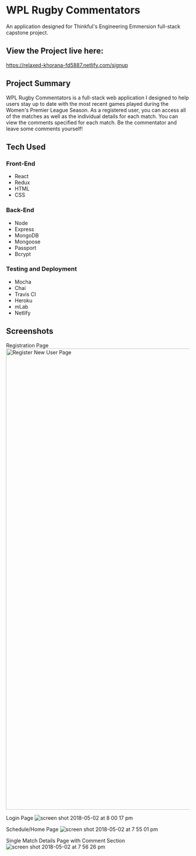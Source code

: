# WPL Rugby Commentators

An application designed for Thinkful's Engineering Emmersion full-stack capstone project.

## View the Project live here:
https://relaxed-khorana-fd5887.netlify.com/signup

## Project Summary

WPL Rugby Commentators is a full-stack web application I designed to help users stay up to date with the most recent games played during the Women's Premier League Season. As a registered user, you can access all of the matches as well as the individual details for each match. You can view the comments specified for each match. Be the commentator and leave some comments yourself!

## Tech Used

### Front-End
* React
* Redux
* HTML
* CSS

### Back-End
* Node
* Express
* MongoDB
* Mongoose
* Passport
* Bcrypt

### Testing and Deployment
* Mocha
* Chai
* Travis CI
* Heroku
* mLab
* Netlify

## Screenshots

Registration Page
<img width="1262" alt="Register New User Page" src="https://user-images.githubusercontent.com/35544816/39558248-d28e88ec-4e41-11e8-9e9a-83e3ff0fdd0f.png">

Login Page
![screen shot 2018-05-02 at 8 00 17 pm](https://user-images.githubusercontent.com/35544816/39558447-8bf04054-4e43-11e8-9969-0ac7593694a1.png)

Schedule/Home Page
![screen shot 2018-05-02 at 7 55 01 pm](https://user-images.githubusercontent.com/35544816/39558357-c8edc19e-4e42-11e8-9c97-46052a54c30a.png)

Single Match Details Page with Comment Section
![screen shot 2018-05-02 at 7 56 26 pm](https://user-images.githubusercontent.com/35544816/39558379-f54553ec-4e42-11e8-8ccd-531ccaa04c0f.png)

